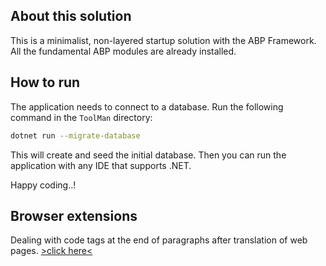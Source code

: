 ## About this solution

This is a minimalist, non-layered startup solution with the ABP Framework. All the fundamental ABP modules are already installed.

## How to run

The application needs to connect to a database. Run the following command in the `ToolMan` directory:

````bash
dotnet run --migrate-database
````

This will create and seed the initial database. Then you can run the application with any IDE that supports .NET.

Happy coding..!



## Browser extensions
Dealing with code tags at the end of paragraphs after translation of web pages. [>click here<](https://microsoftedge.microsoft.com/addons/detail/%E7%BF%BB%E8%AF%91%E8%AE%BE%E7%BD%AE/kfgcdfhmodedolojlfmnpkdlnaaboiee)
